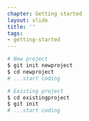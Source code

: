 ```yaml
---
chapter: Getting started
layout: slide
title: ''
tags:
- getting-started
---
```


```bash
# New project
$ git init newproject
$ cd newproject
# ...start coding
```

```bash
# Existing project
$ cd existingproject
$ git init
# ...start coding
```
